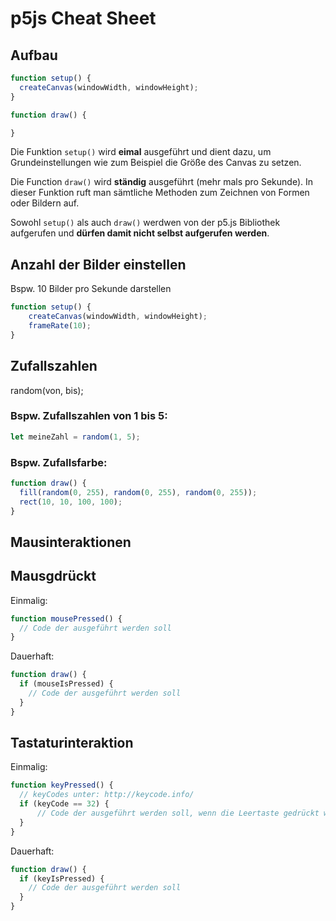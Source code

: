 # p5js Cheat Sheet

## Aufbau

```javascript
function setup() {
  createCanvas(windowWidth, windowHeight); 
}

function draw() {

}
```



Die Funktion `setup()` wird **eimal** ausgeführt und dient dazu, um Grundeinstellungen wie zum Beispiel die Größe des Canvas zu setzen.

Die Function `draw()` wird **ständig** ausgeführt (mehr mals pro Sekunde). In dieser Funktion ruft man sämtliche Methoden zum Zeichnen von Formen oder Bildern auf. 

Sowohl `setup()` als auch `draw()` werdwen von der p5.js Bibliothek aufgerufen und **dürfen damit nicht selbst aufgerufen werden**.

## Anzahl der Bilder einstellen 

Bspw. 10 Bilder pro Sekunde darstellen
```javascript
function setup() {
    createCanvas(windowWidth, windowHeight);
    frameRate(10);
}
```
 
## Zufallszahlen
random(von, bis);

### Bspw. Zufallszahlen von 1 bis 5:
```javascript
let meineZahl = random(1, 5);
```
### Bspw. Zufallsfarbe:
```javascript
function draw() {
  fill(random(0, 255), random(0, 255), random(0, 255));
  rect(10, 10, 100, 100);
}
```


 
## Mausinteraktionen
## Mausgdrückt

Einmalig:
```javascript
function mousePressed() {
  // Code der ausgeführt werden soll
}
```
Dauerhaft:

```javascript
function draw() {
  if (mouseIsPressed) {
    // Code der ausgeführt werden soll
  }
}
```

## Tastaturinteraktion
Einmalig:
```javascript
function keyPressed() {
  // keyCodes unter: http://keycode.info/
  if (keyCode == 32) {
      // Code der ausgeführt werden soll, wenn die Leertaste gedrückt wurden ist
  }
}
```
Dauerhaft:

```javascript
function draw() {
  if (keyIsPressed) {
    // Code der ausgeführt werden soll
  }
}
```
